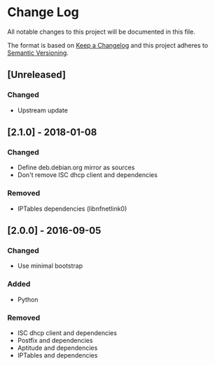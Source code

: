 # Change Log
All notable changes to this project will be documented in this file.

The format is based on [Keep a Changelog](http://keepachangelog.com/)
and this project adheres to [Semantic Versioning](http://semver.org/).

## [Unreleased]
### Changed
- Upstream update

## [2.1.0] - 2018-01-08
### Changed
- Define deb.debian.org mirror as sources
- Don't remove ISC dhcp client and dependencies

### Removed
- IPTables dependencies (libnfnetlink0)

## [2.0.0] - 2016-09-05
### Changed
- Use minimal bootstrap

### Added
- Python

### Removed
- ISC dhcp client and dependencies
- Postfix and dependencies
- Aptitude and dependencies
- IPTables and dependencies

